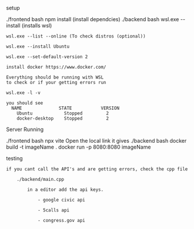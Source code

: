 setup

./frontend 
    bash
    npm install (install dependcies)
./backend
    bash
    wsl.exe --install (installs wsl)

    wsl.exe --list --online (To check distros (optional))

    wsl.exe --install Ubuntu

    wsl.exe --set-default-version 2

    install docker https://www.docker.com/

    Everything should be running with WSL 
    to check or if your getting errors run

    wsl.exe -l -v

    you should see 
      NAME              STATE           VERSION
        Ubuntu            Stopped         2
        docker-desktop    Stopped         2

Server Running

./frontend
    bash
    npx vite
        Open the local link it gives
./backend
    bash
    docker build -t imageName .
    docker run -p 8080:8080 imageName 


testing

    if you cant call the API's and are getting errors, check the cpp file

        ./backend/main.cpp

            in a editor add the api keys.

                - google civic api

                - 5calls api

                - congress.gov api
                
